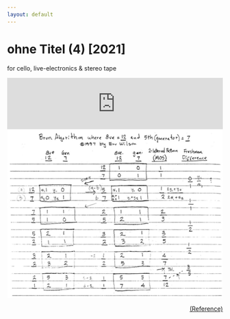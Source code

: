 ```yaml
---
layout: default
---
```



# ohne Titel (4) [2021]

for cello, live-electronics & stereo tape


<iframe style="border: 0; width: 100%; height: 120px;" src="https://bandcamp.com/EmbeddedPlayer/track=728665977/size=large/bgcol=ffffff/linkcol=333333/tracklist=false/artwork=small/transparent=true/" seamless><a href="https://levinericzimmermann.bandcamp.com/track/ohne-titel-4">ohne Titel (4) by Levin Eric Zimmermann</a></iframe>

<center>
<img id="standard-100" src="/assets/wilson_brun.png" alt="music-theory-by-wilson"/>
</center>
<p style="text-align:right;"><a href="http://anaphoria.com/viggo2.pdf">(Reference)</a></p>
